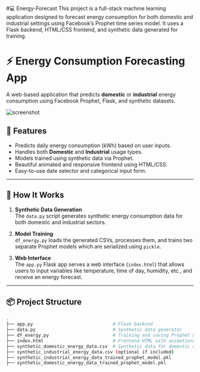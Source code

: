#💻 Energy-Forecast
This project is a full-stack machine learning application designed to forecast energy consumption for both domestic and industrial settings using Facebook’s Prophet time series model. It uses a Flask backend, HTML/CSS frontend, and synthetic data generated for training. 
# ⚡ Energy Consumption Forecasting App

A web-based application that predicts **domestic** or **industrial** energy consumption using Facebook Prophet, Flask, and synthetic datasets.

![screenshot](screenshot.png) <!-- Add an actual screenshot of the app UI if available -->

## 🌟 Features

- Predicts daily energy consumption (kWh) based on user inputs.
- Handles both **Domestic** and **Industrial** usage types.
- Models trained using synthetic data via Prophet.
- Beautiful animated and responsive frontend using HTML/CSS.
- Easy-to-use date selector and categorical input form.

---

## 🚀 How It Works

1. **Synthetic Data Generation**  
   The `data.py` script generates synthetic energy consumption data for both domestic and industrial sectors.

2. **Model Training**  
   `df_energy.py` loads the generated CSVs, processes them, and trains two separate Prophet models which are serialized using `pickle`.

3. **Web Interface**  
   The `app.py` Flask app serves a web interface (`index.html`) that allows users to input variables like temperature, time of day, humidity, etc., and receive an energy forecast.

---

## 📦 Project Structure

```bash
.
├── app.py                              # Flask backend
├── data.py                             # Synthetic data generator
├── df_energy.py                        # Training and saving Prophet models
├── index.html                          # Frontend HTML with animations
├── synthetic_domestic_energy_data.csv  # Synthetic data for domestic use
├── synthetic_industrial_energy_data.csv (optional if included)
├── synthetic_industrial_energy_data_trained_prophet_model.pkl
├── synthetic_domestic_energy_data_trained_prophet_model.pkl

